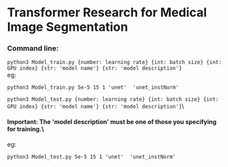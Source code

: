 # Transformer Research for Medical Image Segmentation

### Command line:
```python3 Model_train.py {number: learning rate} {int: batch size} {int: GPU index} {str: 'model name'} {str: 'model description'}```\
eg:
```
python3 Model_train.py 5e-5 15 1 'unet'  'unet_instNorm'
```

```python3 Model_test.py {number: learning rate} {int: batch size} {int: GPU index} {str: 'model name'} {str: 'model description'}```\
#### Important: The 'model description' must be one of those you specifying for training.\
eg:
```
python3 Model_test.py 5e-5 15 1 'unet'  'unet_instNorm'
```

